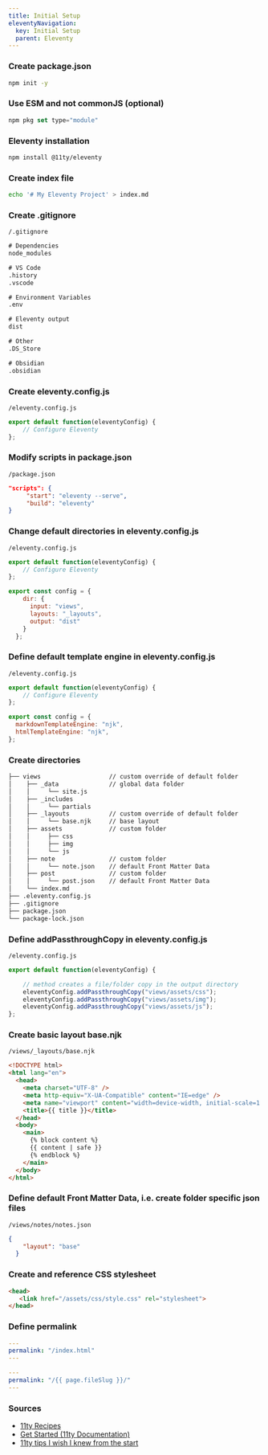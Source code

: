 ```yaml
---
title: Initial Setup
eleventyNavigation:
  key: Initial Setup   
  parent: Eleventy 
---
```

### Create package.json
```bash
npm init -y
```

### Use ESM and not commonJS (optional)
```js
npm pkg set type="module" 
```

### Eleventy installation
```bash
npm install @11ty/eleventy
```

### Create index file
```bash
echo '# My Eleventy Project' > index.md
```

### Create .gitignore
`/.gitignore`

```txt
# Dependencies       
node_modules

# VS Code
.history
.vscode

# Environment Variables
.env

# Eleventy output
dist  

# Other
.DS_Store

# Obsidian
.obsidian
```

### Create eleventy.config.js
`/eleventy.config.js`

```js
export default function(eleventyConfig) {
	// Configure Eleventy
};
```

### Modify scripts in package.json
`/package.json`

```json
"scripts": {
     "start": "eleventy --serve",
     "build": "eleventy"
}
```

### Change default directories in eleventy.config.js
`/eleventy.config.js`

```js
export default function(eleventyConfig) {
	// Configure Eleventy
};

export const config = {
    dir: {
      input: "views",  
      layouts: "_layouts",
      output: "dist"
    }
  };
```

### Define default template engine in eleventy.config.js
`/eleventy.config.js`

```js
export default function(eleventyConfig) {
	// Configure Eleventy
};

export const config = {
  markdownTemplateEngine: "njk",
  htmlTemplateEngine: "njk",
};
```

### Create directories
```txt
├── views                   // custom override of default folder 
│    ├── _data              // global data folder
│    │     └── site.js      
│    ├── _includes
│    │     └── partials   
│    ├── _layouts           // custom override of default folder 
│    │     └── base.njk     // base layout
│    ├── assets             // custom folder
│    │     ├── css          
│    │     ├── img          
│    │     └── js           
│    ├── note               // custom folder
│    │     └── note.json    // default Front Matter Data 
│    ├── post               // custom folder
│    │     └── post.json    // default Front Matter Data 
│    └── index.md           
├── .eleventy.config.js            
├── .gitignore              
├── package.json            
└── package-lock.json       
```

### Define addPassthroughCopy in eleventy.config.js
`/eleventy.config.js`

```js
export default function(eleventyConfig) {

    // method creates a file/folder copy in the output directory
    eleventyConfig.addPassthroughCopy("views/assets/css");
    eleventyConfig.addPassthroughCopy("views/assets/img");
    eleventyConfig.addPassthroughCopy("views/assets/js");
};
```

### Create basic layout base.njk
`/views/_layouts/base.njk`

```html
<!DOCTYPE html>
<html lang="en">
  <head>
    <meta charset="UTF-8" />
    <meta http-equiv="X-UA-Compatible" content="IE=edge" />
    <meta name="viewport" content="width=device-width, initial-scale=1.0" />
    <title>{{ title }}</title> 
  </head>
  <body>
    <main>
      {% block content %}
      {{ content | safe }}
      {% endblock %}    
    </main>
  </body>
</html>
```

### Define default Front Matter Data, i.e. create folder specific json files
`/views/notes/notes.json`

```json
{
    "layout": "base" 
  }
```

### Create and reference CSS stylesheet
```html
<head>
   <link href="/assets/css/style.css" rel="stylesheet"> 
</head>
```

### Define permalink
```yaml
---
permalink: "/index.html"
---
```

```yaml
---
permalink: "/{{ page.fileSlug }}/"
---
```

### Sources
- [11ty Recipes](https://11ty.recipes)
- [Get Started (11ty Documentation)](https://www.11ty.dev/docs/)
- [11ty tips I wish I knew from the start](https://davidea.st/articles/11ty-tips-i-wish-i-knew-from-the-start/)
